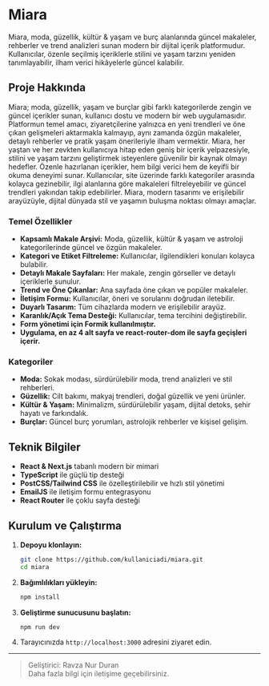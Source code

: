 # Miara

Miara, moda, güzellik, kültür & yaşam ve burç alanlarında güncel makaleler, rehberler ve trend analizleri sunan modern bir dijital içerik platformudur. Kullanıcılar, özenle seçilmiş içeriklerle stilini ve yaşam tarzını yeniden tanımlayabilir, ilham verici hikâyelerle güncel kalabilir.

## Proje Hakkında

Miara; moda, güzellik, yaşam ve burçlar gibi farklı kategorilerde zengin ve güncel içerikler sunan, kullanıcı dostu ve modern bir web uygulamasıdır. Platformun temel amacı, ziyaretçilerine yalnızca en yeni trendleri ve öne çıkan gelişmeleri aktarmakla kalmayıp, aynı zamanda özgün makaleler, detaylı rehberler ve pratik yaşam önerileriyle ilham vermektir. Miara, her yaştan ve her zevkten kullanıcıya hitap eden geniş bir içerik yelpazesiyle, stilini ve yaşam tarzını geliştirmek isteyenlere güvenilir bir kaynak olmayı hedefler. Özenle hazırlanan içerikler, hem bilgi verici hem de keyifli bir okuma deneyimi sunar. Kullanıcılar, site üzerinde farklı kategoriler arasında kolayca gezinebilir, ilgi alanlarına göre makaleleri filtreleyebilir ve güncel trendleri yakından takip edebilirler. Miara, modern tasarımı ve erişilebilir arayüzüyle, dijital dünyada stil ve yaşamın buluşma noktası olmayı amaçlar.

### Temel Özellikler

- **Kapsamlı Makale Arşivi:** Moda, güzellik, kültür & yaşam ve astroloji kategorilerinde güncel ve özgün makaleler.
- **Kategori ve Etiket Filtreleme:** Kullanıcılar, ilgilendikleri konuları kolayca bulabilir.
- **Detaylı Makale Sayfaları:** Her makale, zengin görseller ve detaylı içeriklerle sunulur.
- **Trend ve Öne Çıkanlar:** Ana sayfada öne çıkan ve popüler makaleler.
- **İletişim Formu:** Kullanıcılar, öneri ve sorularını doğrudan iletebilir.
- **Duyarlı Tasarım:** Tüm cihazlarda modern ve erişilebilir arayüz.
- **Karanlık/Açık Tema Desteği:** Kullanıcılar, tema tercihini değiştirebilir.
- **Form yönetimi için Formik kullanılmıştır.**
- **Uygulama, en az 4 alt sayfa ve react-router-dom ile sayfa geçişleri içerir.**

### Kategoriler

- **Moda:** Sokak modası, sürdürülebilir moda, trend analizleri ve stil rehberleri.
- **Güzellik:** Cilt bakımı, makyaj trendleri, doğal güzellik ve yeni ürünler.
- **Kültür & Yaşam:** Minimalizm, sürdürülebilir yaşam, dijital detoks, şehir hayatı ve farkındalık.
- **Burçlar:** Güncel burç yorumları, astrolojik rehberler ve kişisel gelişim.

## Teknik Bilgiler

- **React & Next.js** tabanlı modern bir mimari
- **TypeScript** ile güçlü tip desteği
- **PostCSS/Tailwind CSS** ile özelleştirilebilir ve hızlı stil yönetimi
- **EmailJS** ile iletişim formu entegrasyonu
- **React Router** ile çoklu sayfa desteği

## Kurulum ve Çalıştırma

1. **Depoyu klonlayın:**
   ```bash
   git clone https://github.com/kullaniciadi/miara.git
   cd miara
   ```
2. **Bağımlılıkları yükleyin:**
   ```bash
   npm install
   ```
3. **Geliştirme sunucusunu başlatın:**
   ```bash
   npm run dev
   ```
4. Tarayıcınızda `http://localhost:3000` adresini ziyaret edin.

---

> Geliştirici: Ravza Nur Duran  
> Daha fazla bilgi için iletişime geçebilirsiniz.
